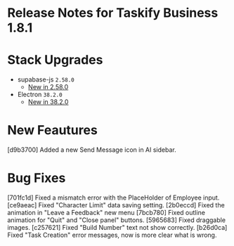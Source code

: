 # Release Notes for Taskify Business 1.8.1

# Stack Upgrades

- supabase-js `2.58.0`
  - [New in 2.58.0](https://github.com/supabase/supabase-js/releases/tag/v2.58.0)
- Electron `38.2.0`
  - [New in 38.2.0](https://github.com/electron/electron/releases/tag/v38.2.0)

# New Feautures
[d9b3700] Added a new Send Message icon in AI sidebar.

# Bug Fixes
[701fc1d] Fixed a mismatch error with the PlaceHolder of Employee input.
[ce9aeac] Fixed "Character Limit" data saving setting.
[2b0eccd] Fixed the animation in "Leave a Feedback" new menu
[7bcb780] Fixed outline animation for "Quit" and "Close panel" buttons.
[5965683] Fixed draggable images.
[c257621] Fixed "Build Number" text not show correctly.
[b26d0ca] Fixed "Task Creation" error messages, now is more clear what is wrong.